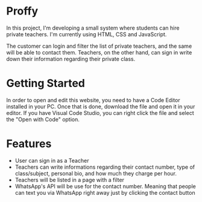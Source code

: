 # Proffy
In this project, I'm developing a small system where students can hire private teachers. I'm currently using HTML, CSS and JavaScript.

The customer can login and filter the list of private teachers, and the same will be able to contact them. Teachers, on the other hand, can sign in write down their information regarding their private class.

# Getting Started

In order to open and edit this website, you need to have a Code Editor installed in your PC. Once that is done, download the file and open it in your editor. If you have Visual Code Studio, you can right click the file and select the "Open with Code" option.

# Features 

- User can sign in as a Teacher
- Teachers can write informations regarding their contact number, type of class/subject, personal bio, and how much they charge per hour. 
- Teachers will be listed in a page with a filter
- WhatsApp's API will be use for the contact number. Meaning that people can text you via WhatsApp right away just by clicking the contact button


